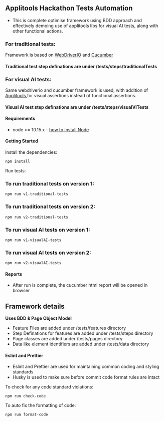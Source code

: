 ## Applitools Hackathon Tests Automation

- This is complete optimise framework using BDD approach and effectively demoing use of applitools libs for visual AI tests, along with other functional actions.

### For traditional tests:
Framework is based on [WebDriverIO](http://webdriver.io/) and [Cucumber](https://cucumber.io/)
#### Traditional test step definations are under /tests/steps/traditionalTests

### For visual AI tests:
Same webdriverio and cucumber framework is used, with addition of [Applitools](https://applitools.com/),for visual assertions instead of functional assertions.
#### Visual AI test step definations are under /tests/steps/visualVITests

#### Requirements

-   node >= 10.15.x - [how to install Node](https://nodejs.org/en/download/)

#### Getting Started

Install the dependencies:

```
npm install
```

Run tests:

### To run traditional tests on version 1:

```
npm run v1-traditional-tests
```

### To run traditional tests on version 2:

```
npm run v2-traditional-tests
```

### To run visual AI tests on version 1:

```
npm run v1-visualAI-tests
```

### To run visual AI tests on version 2:

```
npm run v2-visualAI-tests
```

#### Reports

-   After run is complete, the cucumber html report will be opened in browser

## Framework details

**Uses BDD & Page Object Model**

-   Feature Files are added under /tests/features directory
-   Step Definations for features are added under /tests/steps directory
-   Page classes are added under /tests/pages directory
-   Data like element identifiers are added under /tests/data directory

#### Eslint and Prettier

-   Eslint and Prettier are used for maintaining common coding and styling standards
-   Husky is used to make sure before commit code format rules are intact

To check for any code standard violations:

```
npm run check-code
```

To auto fix the formatting of code:

```
npm run format-code
```
